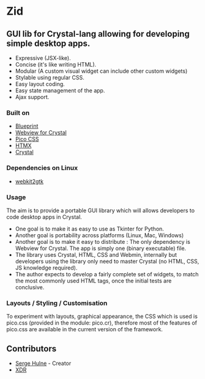 # Zid
## GUI lib for Crystal-lang allowing for developing simple desktop apps.

- Expressive (JSX-like).
- Concise (it's like writing HTML).
- Modular (A custom visual widget can include other custom widgets)
- Stylable using regular CSS.
- Easy layout coding.
- Easy state management of the app.
- Ajax support.

### Built on

- [Blueprint](https://github.com/stephannv/blueprint)
- [Webview for Crystal](https://github.com/naqvis/webview)
- [Pico CSS](https://picocss.coma)
- [HTMX](https://github.com/bigskysoftware/htmx)
- [Crystal](https://crystal-lang.org)

### Dependencies on Linux
- [webkit2gtk](https://archlinux.org/packages/extra/x86_64/webkit2gtk)

### Usage
The aim is to provide a portable GUI library which will allows developers to code desktop apps in Crystal.

- One goal is to make it as easy to use as Tkinter for Python.
- Another goal is portability across platforms (Linux, Mac, Windows)
- Another goal is to make it easy to distribute : The only dependency is Webview for Crystal. The app is simply one (binary executable) file.
- The library uses Crystal, HTML, CSS and Webmin, internally but developers using the library only need to master Crystal (no HTML, CSS, JS knowledge required).
- The author expects to develop a fairly complete set of widgets, to match the most commonly used HTML tags, once the initial tests are conclusive.

### Layouts / Styling / Customisation
To experiment with layouts, graphical appearance, the CSS which is used is pico.css (provided in the module: pico.cr), therefore most of the features of pico.css are available in the current version of the framework.

## Contributors

- [Serge Hulne](https://github.com/serge-hulne) - Creator
- [XDR](https://github.com/XandrCopyrighted)
